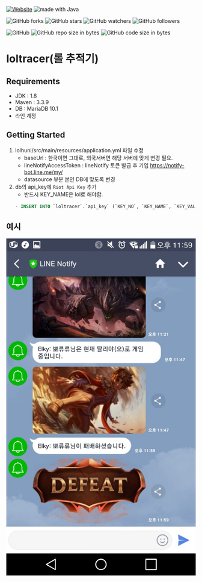 [![Website](https://img.shields.io/website-up-down-green-red/http/shields.io.svg?label=elky-essay)](https://elky84.github.io)
<img src="https://img.shields.io/badge/made%20with-Java-brightgreen.svg" alt="made with Java">

![GitHub forks](https://img.shields.io/github/forks/elky84/loltracer.svg?style=social&label=Fork)
![GitHub stars](https://img.shields.io/github/stars/elky84/loltracer.svg?style=social&label=Stars)
![GitHub watchers](https://img.shields.io/github/watchers/elky84/loltracer.svg?style=social&label=Watch)
![GitHub followers](https://img.shields.io/github/followers/elky84.svg?style=social&label=Follow)

![GitHub](https://img.shields.io/github/license/mashape/apistatus.svg)
![GitHub repo size in bytes](https://img.shields.io/github/repo-size/elky84/loltracer.svg)
![GitHub code size in bytes](https://img.shields.io/github/languages/code-size/elky84/loltracer.svg)

# loltracer(롤 추적기)

## Requirements
- JDK : 1.8
- Maven : 3.3.9
- DB : MariaDB 10.1
- 라인 계정

## Getting Started
1. lolhuni/src/main/resources/application.yml 파일 수정
    - baseUrl : 한국이면 그대로, 외국서버면 해당 서버에 맞게 변경 필요.
    - lineNotifyAccessToken : lineNotify 토큰 발급 후 기입 <https://notify-bot.line.me/my/>
    - datasource 부분 본인 DB에 맞도록 변경
2. db의 api_key에 `Riot Api Key` 추가
    - 반드시 KEY_NAME은 lol로 해야함.
    ```sql
    - INSERT INTO `loltracer`.`api_key` (`KEY_NO`, `KEY_NAME`, `KEY_VALUE`) VALUES ('1515', 'lol', 'apiKey');
    ```

## 예시
![example](./assets/example.jpg)
